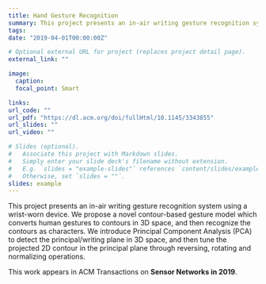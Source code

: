 ```yaml
---
title: Hand Gesture Recognition
summary: This project presents an in-air writing gesture recognition system using a wrist-worn device.
tags:
date: "2019-04-01T00:00:00Z"

# Optional external URL for project (replaces project detail page).
external_link: ""

image:
  caption:
  focal_point: Smart

links:
url_code: ""
url_pdf: "https://dl.acm.org/doi/fullHtml/10.1145/3343855"
url_slides: ""
url_video: ""

# Slides (optional).
#   Associate this project with Markdown slides.
#   Simply enter your slide deck's filename without extension.
#   E.g. `slides = "example-slides"` references `content/slides/example-slides.md`.
#   Otherwise, set `slides = ""`.
slides: example
---
```


This project presents an in-air writing gesture recognition system using a wrist-worn device. We propose a novel contour-based gesture model which converts human gestures to contours in 3D space, and then recognize the contours as characters. We introduce Principal Component Analysis (PCA) to detect the principal/writing plane in 3D space, and then tune the projected 2D contour in the principal plane through reversing, rotating and normalizing operations. 

This work appears in ACM Transactions on **Sensor Networks in 2019**. 